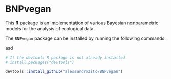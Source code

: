 # BNPvegan

This **R** package is an implementation of various Bayesian nonparametric models for the analysis of ecological data.

The `BNPvegan` package can be installed by running the following commands:

asd


```r 
# If the devtools R package is not already installed
# install.packages("devtools")

devtools::install_github("alessandrozito/BNPvegan")
```
